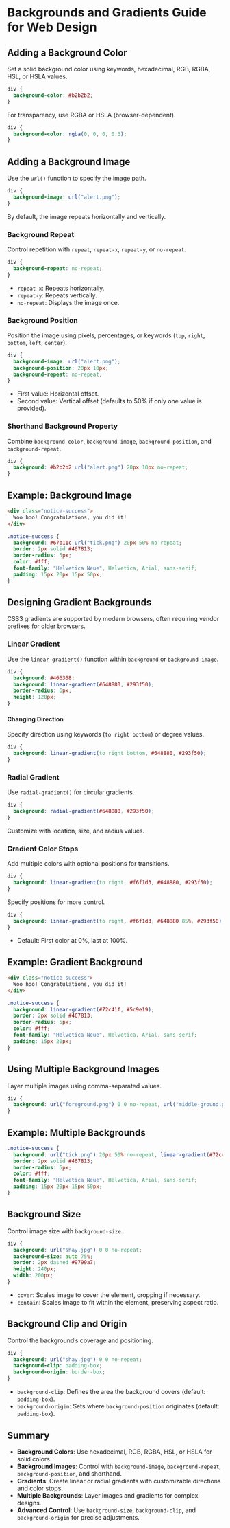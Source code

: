 
# Backgrounds and Gradients Guide for Web Design

## Adding a Background Color
Set a solid background color using keywords, hexadecimal, RGB, RGBA, HSL, or HSLA values.

```css
div {
  background-color: #b2b2b2;
}
```

For transparency, use RGBA or HSLA (browser-dependent).
```css
div {
  background-color: rgba(0, 0, 0, 0.3);
}
```

## Adding a Background Image
Use the `url()` function to specify the image path.
```css
div {
  background-image: url("alert.png");
}
```
By default, the image repeats horizontally and vertically.

### Background Repeat
Control repetition with `repeat`, `repeat-x`, `repeat-y`, or `no-repeat`.
```css
div {
  background-repeat: no-repeat;
}
```
- `repeat-x`: Repeats horizontally.
- `repeat-y`: Repeats vertically.
- `no-repeat`: Displays the image once.

### Background Position
Position the image using pixels, percentages, or keywords (`top`, `right`, `bottom`, `left`, `center`).
```css
div {
  background-image: url("alert.png");
  background-position: 20px 10px;
  background-repeat: no-repeat;
}
```
- First value: Horizontal offset.
- Second value: Vertical offset (defaults to 50% if only one value is provided).

### Shorthand Background Property
Combine `background-color`, `background-image`, `background-position`, and `background-repeat`.
```css
div {
  background: #b2b2b2 url("alert.png") 20px 10px no-repeat;
}
```

## Example: Background Image
```html
<div class="notice-success">
  Woo hoo! Congratulations, you did it!
</div>
```

```css
.notice-success {
  background: #67b11c url("tick.png") 20px 50% no-repeat;
  border: 2px solid #467813;
  border-radius: 5px;
  color: #fff;
  font-family: "Helvetica Neue", Helvetica, Arial, sans-serif;
  padding: 15px 20px 15px 50px;
}
```

## Designing Gradient Backgrounds
CSS3 gradients are supported by modern browsers, often requiring vendor prefixes for older browsers.

### Linear Gradient
Use the `linear-gradient()` function within `background` or `background-image`.
```css
div {
  background: #466368;
  background: linear-gradient(#648880, #293f50);
  border-radius: 6px;
  height: 120px;
}
```

#### Changing Direction
Specify direction using keywords (`to right bottom`) or degree values.
```css
div {
  background: linear-gradient(to right bottom, #648880, #293f50);
}
```

### Radial Gradient
Use `radial-gradient()` for circular gradients.
```css
div {
  background: radial-gradient(#648880, #293f50);
}
```
Customize with location, size, and radius values.

### Gradient Color Stops
Add multiple colors with optional positions for transitions.
```css
div {
  background: linear-gradient(to right, #f6f1d3, #648880, #293f50);
}
```
Specify positions for more control.
```css
div {
  background: linear-gradient(to right, #f6f1d3, #648880 85%, #293f50);
}
```
- Default: First color at 0%, last at 100%.

## Example: Gradient Background
```html
<div class="notice-success">
  Woo hoo! Congratulations, you did it!
</div>
```

```css
.notice-success {
  background: linear-gradient(#72c41f, #5c9e19);
  border: 2px solid #467813;
  border-radius: 5px;
  color: #fff;
  font-family: "Helvetica Neue", Helvetica, Arial, sans-serif;
  padding: 15px 20px;
}
```

## Using Multiple Background Images
Layer multiple images using comma-separated values.
```css
div {
  background: url("foreground.png") 0 0 no-repeat, url("middle-ground.png") 0 0 no-repeat, url("background.png") 0 0 no-repeat;
}
```

## Example: Multiple Backgrounds
```css
.notice-success {
  background: url("tick.png") 20px 50% no-repeat, linear-gradient(#72c41f, #5c9e19);
  border: 2px solid #467813;
  border-radius: 5px;
  color: #fff;
  font-family: "Helvetica Neue", Helvetica, Arial, sans-serif;
  padding: 15px 20px 15px 50px;
}
```

## Background Size
Control image size with `background-size`.
```css
div {
  background: url("shay.jpg") 0 0 no-repeat;
  background-size: auto 75%;
  border: 2px dashed #9799a7;
  height: 240px;
  width: 200px;
}
```
- `cover`: Scales image to cover the element, cropping if necessary.
- `contain`: Scales image to fit within the element, preserving aspect ratio.

## Background Clip and Origin
Control the background’s coverage and positioning.
```css
div {
  background: url("shay.jpg") 0 0 no-repeat;
  background-clip: padding-box;
  background-origin: border-box;
}
```
- `background-clip`: Defines the area the background covers (default: `padding-box`).
- `background-origin`: Sets where `background-position` originates (default: `padding-box`).

## Summary
- **Background Colors**: Use hexadecimal, RGB, RGBA, HSL, or HSLA for solid colors.
- **Background Images**: Control with `background-image`, `background-repeat`, `background-position`, and shorthand.
- **Gradients**: Create linear or radial gradients with customizable directions and color stops.
- **Multiple Backgrounds**: Layer images and gradients for complex designs.
- **Advanced Control**: Use `background-size`, `background-clip`, and `background-origin` for precise adjustments.

